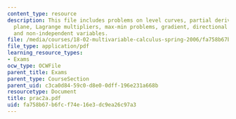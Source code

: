 ```yaml
---
content_type: resource
description: This file includes problems on level curves, partial derivatives, tangent
  plane, Lagrange multipliers, max-min problems, gradient, directional derivative,
  and non-independent variables.
file: /media/courses/18-02-multivariable-calculus-spring-2006/fa758b67b6fcf74e16e3dc9ea26c97a3_prac2a.pdf
file_type: application/pdf
learning_resource_types:
- Exams
ocw_type: OCWFile
parent_title: Exams
parent_type: CourseSection
parent_uid: c3ca0d84-59c0-d8e0-0dff-196e231a668b
resourcetype: Document
title: prac2a.pdf
uid: fa758b67-b6fc-f74e-16e3-dc9ea26c97a3
---
```

